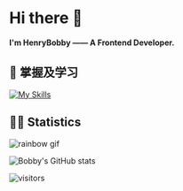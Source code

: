 # Hi there 👋

**I'm HenryBobby —— A Frontend Developer.**

## 🚀 掌握及学习

[![My Skills](https://skillicons.dev/icons?i=react,nextjs,vue,vite,nuxt,ts,js,html,css,tailwind,sass,webpack,rollupjs,nodejs,git,vscode,solidjs,svelte,python,php&perline=10)](https://github.com/oOBobbyOo)


## 👨‍💻 Statistics

![rainbow gif](https://raw.githubusercontent.com/oOBobbyOo/oOBobbyOo/main/profile-3d-contrib/profile-night-rainbow.svg)

![Bobby's GitHub stats](https://github-readme-stats.vercel.app/api?username=oOBobbyOo&show_icons=true&theme=transparent)

![visitors](https://visitor-badge.glitch.me/badge?page_id=oOBobbyOo.visitor-badge)
